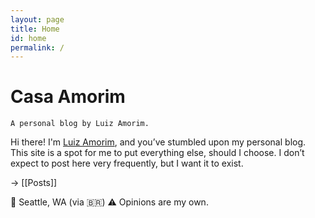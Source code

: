```yaml
---
layout: page
title: Home
id: home
permalink: /
---
```


# Casa Amorim
`A personal blog by Luiz Amorim.` 

Hi there! I'm [Luiz Amorim](https://www.linkedin.com/in/luizamorim/), and you’ve stumbled upon my personal blog. This site is a spot for me to put everything else, should I choose. I don’t expect to post here very frequently, but I want it to exist.


→ [[Posts]]



📍 Seattle, WA (via 🇧🇷)
⚠️ Opinions are my own.

<style>
  .wrapper {
    max-width: 46em;
  }
</style>
